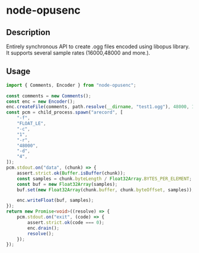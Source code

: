# node-opusenc

## Description

Entirely synchronous API to create .ogg files encoded using libopus library. It supports several sample rates (16000,48000 and more.).

## Usage

```ts
import { Comments, Encoder } from "node-opusenc";

const comments = new Comments();
const enc = new Encoder();
enc.createFile(comments, path.resolve(__dirname, "test1.ogg"), 48000, 1, 0);
const pcm = child_process.spawn("arecord", [
    "-f",
    "FLOAT_LE",
    "-c",
    "1",
    "-r",
    "48000",
    "-d",
    "4",
]);
pcm.stdout.on("data", (chunk) => {
    assert.strict.ok(Buffer.isBuffer(chunk));
    const samples = chunk.byteLength / Float32Array.BYTES_PER_ELEMENT;
    const buf = new Float32Array(samples);
    buf.set(new Float32Array(chunk.buffer, chunk.byteOffset, samples));

    enc.writeFloat(buf, samples);
});
return new Promise<void>((resolve) => {
    pcm.stdout.on("exit", (code) => {
        assert.strict.ok(code === 0);
        enc.drain();
        resolve();
    });
});
```
